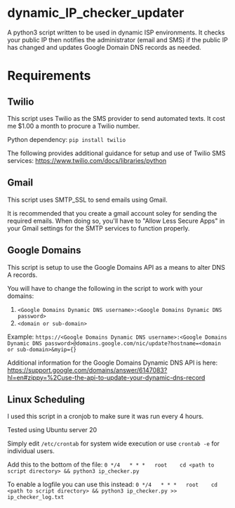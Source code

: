 # dynamic_IP_checker_updater
A python3 script written to be used in dynamic ISP environments. It checks your public IP then notifies the administrator (email and SMS) if the public IP has changed and updates Google Domain DNS records as needed.  

# Requirements

## Twilio
This script uses Twilio as the SMS provider to send automated texts. It cost me $1.00 a month to procure a Twilio number.

Python dependency:
`pip install twilio`

The following provides additional guidance for setup and use of Twilio SMS services:
https://www.twilio.com/docs/libraries/python

## Gmail
This script uses SMTP_SSL to send emails using Gmail.

It is recommended that you create a gmail account soley for sending the required emails. When doing so, you'll have to "Allow Less Secure Apps" in your Gmail settings for the SMTP services to function properly.

## Google Domains
This script is setup to use the Google Domains API as a means to alter DNS A records. 

You will have to change the following in the script to work with your domains:
1. `<Google Domains Dynamic DNS username>:<Google Domains Dynamic DNS password>`
2. `<domain or sub-domain>`

Example:
`https://<Google Domains Dynamic DNS username>:<Google Domains Dynamic DNS password>@domains.google.com/nic/update?hostname=<domain or sub-domain>&myip={}`

Additional information for the Google Domains Dynamic DNS API is here:
https://support.google.com/domains/answer/6147083?hl=en#zippy=%2Cuse-the-api-to-update-your-dynamic-dns-record

## Linux Scheduling
I used this script in a cronjob to make sure it was run every 4 hours. 

Tested using Ubuntu server 20

Simply edit `/etc/crontab` for system wide execution or use `crontab -e` for individual users.

Add this to the bottom of the file:
`0 */4   * * *   root    cd <path to script directory> && python3 ip_checker.py`

To enable a logfile you can use this instead:
`0 */4   * * *   root    cd <path to script directory> && python3 ip_checker.py >> ip_checker_log.txt`

